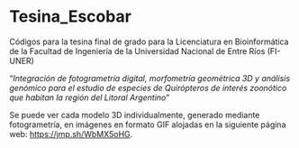 # Tesina_Escobar
Códigos para la tesina final de grado para la Licenciatura en Bioinformática de la Facultad de Ingeniería de la Universidad Nacional de Entre Ríos (FI-UNER)

“_Integración de fotogrametría digital, morfometría geométrica 3D y análisis genómico para el estudio de especies de Quirópteros de interés zoonótico que habitan la región del Litoral Argentino_”


Se puede ver cada modelo 3D individualmente, generado mediante fotogrametría, en imágenes en formato GIF alojadas en la siguiente página web: https://jmp.sh/WbMX5oHG.
